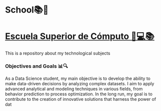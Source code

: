 # School📚🏫 

# [Escuela Superior de Cómputo 🏫💻📚](https://www.escom.ipn.mx)

This is a repository about my technological subjects


### Objectives and Goals 📊🔍

As a Data Science student, my main objective is to develop the ability to make data-driven decisions by analyzing complex datasets. I aim to apply advanced analytical and modeling techniques in various fields, from behavior prediction to process optimization. In the long run, my goal is to contribute to the creation of innovative solutions that harness the power of dat
